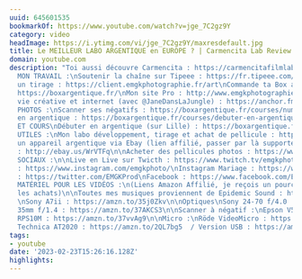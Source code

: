 ```yaml
---
uuid: 645601535
bookmarkOf: https://www.youtube.com/watch?v=jge_7C2gz9Y
category: video
headImage: https://i.ytimg.com/vi/jge_7C2gz9Y/maxresdefault.jpg
title: Le MEILLEUR LABO ARGENTIQUE en EUROPE ? | Carmencita Lab Review
domain: youtube.com
description: "Toi aussi découvre Carmencita : https://carmencitafilmlab.com/\n-----------------------------------------------------------------------------\nSOUTENIR
  MON TRAVAIL :\nSoutenir la chaîne sur Tipeee : https://fr.tipeee.com/emgkphotographie/\nAcheter
  un tirage : https://client.emgkphotographie.fr/art\nCommande ta Box argentique :
  https://boxargentique.fr/\nMon site Pro : http://www.emgkphotographie.fr\nPodcast
  vie créative et internet (avec @JaneDansLaJungle) : https://anchor.fm/maissinonvousfaitesquoi\n\nFORMATIONS
  PHOTOS :\nScanner ses négatifs : https://boxargentique.fr/courses/numeriser-ses-negatifs-comme-un-pro/\nDébuter
  en argentique : https://boxargentique.fr/courses/debuter-en-argentique/\n\nATELIERS
  ET COURS\nDébuter en argentique (sur Lille) : https://boxargentique.fr/apprendre-la-photo-argentique/\n-----------------------------------------------------------------------------\nLIENS
  UTILES :\nMon labo développement, tirage et achat de pellicule : https://www.atelier-photolix.fr/\nAcheter
  un appareil argentique via Ebay (lien affilié, passer par là supporte la chaine)
  : http://ebay.us/WrVTFq\n\nAcheter des pellicules photos : https://www.digit-photo.com/Pellicules-Labo-Argentique-cCA0011/?dpa_id=41\n----------------------------------------------------------------------------\nRÉSEAUX
  SOCIAUX :\n\nLive en Live sur Twicth : https://www.twitch.tv/emgkphoto/\nInstagram
  : https://www.instagram.com/emgkphoto/\nInstagram Mariage : https://www.instagram.com/emgkanalogwedding/\nTwitter
  : https://twitter.com/EMGKProd\nFacebook : https://www.facebook.com/EMGKPhotographie\n\n----------------------------------------------------------------\nMON
  MATÉRIEL POUR LES VIDÉOS :\n(Liens Amazon Affilié, je reçois un pourcentage sur
  les achats)\n\nToutes mes musiques proviennent de Epidemic Sound : https://www.epidemicsound.com/referral/h2qusw/\n\nBoitier
  \nSony A7ii : https://amzn.to/35j0Zkv\n\nOptiques\nSony 24-70 f/4.0 : https://amzn.to/37uqYHd\nSigma
  35mm f/1.4 : https://amzn.to/37AKCS3\n\nScanner à négatif :\nEpson V550 : https://amzn.to/2QjaKuQ\nReflecta
  RPS10M : https://amzn.to/37vvAg9\n\nMicro :\nRöde VideoMicro : https://amzn.to/35kZiTI\nAudio
  Technica AT2020 : https://amzn.to/2QL7bg5  / Version USB : https://amzn.to/37zkqqC"
tags:
- youtube
date: '2023-02-23T15:26:16.128Z'
highlights:
---
```



